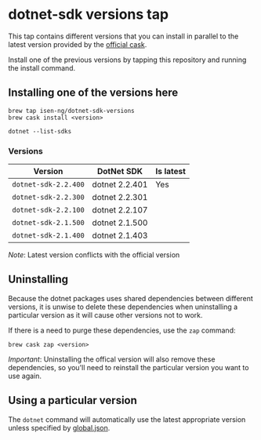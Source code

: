 # dotnet-sdk versions tap

This tap contains different versions that you can install in parallel to the latest version provided by the [official
cask](https://github.com/Homebrew/homebrew-cask/blob/master/Casks/dotnet-sdk.rb).

Install one of the previous versions by tapping this repository and running the install command.

## Installing one of the versions here

```
brew tap isen-ng/dotnet-sdk-versions
brew cask install <version>

dotnet --list-sdks
```

### Versions

| Version              | DotNet SDK     | Is latest
|----------------------|----------------|-----------
| `dotnet-sdk-2.2.400` | dotnet 2.2.401 | Yes
| `dotnet-sdk-2.2.300` | dotnet 2.2.301 |
| `dotnet-sdk-2.2.100` | dotnet 2.2.107 |
| `dotnet-sdk-2.1.500` | dotnet 2.1.500 |
| `dotnet-sdk-2.1.400` | dotnet 2.1.403 |

*Note*: Latest version conflicts with the official version

## Uninstalling

Because the dotnet packages uses shared dependencies between different versions, it is unwise to delete these 
dependencies when uninstalling a particular version as it will cause other versions not to work. 

If there is a need to purge these dependencies, use the `zap` command:

```
brew cask zap <version>
```

*Important*: Uninstalling the offical version will also remove these dependencies, so you'll need to reinstall the particular version you want to use again.

## Using a particular version

The `dotnet` command will automatically use the latest appropriate version unless specified by
[global.json](https://docs.microsoft.com/en-us/dotnet/core/tools/global-json).
